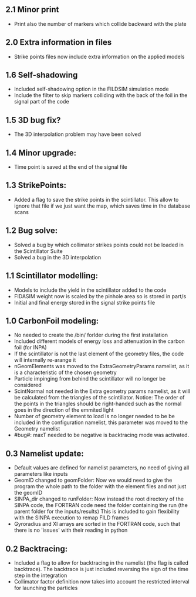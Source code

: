 ## 2.1 Minor print
- Print also the number of markers which collide backward with the plate

## 2.0 Extra information in files
- Strike points files now include extra information on the applied models

## 1.6 Self-shadowing
- Included self-shadowing option in the FILDSIM simulation mode
- Include the filter to skip markers colliding with the back of the foil in the signal part of the code

## 1.5 3D bug fix?
- The 3D interpolation problem may have been solved

## 1.4 Minor upgrade:
- Time point is saved at the end of the signal file

## 1.3 StrikePoints:
- Added a flag to save the strike points in the scintillator. This allow to ignore that file if we just want the map, which saves time in the database scans

## 1.2 Bug solve:
- Solved a bug by which collimator strikes points could not be loaded in the Scintillator Suite
- Solved a bug in the 3D interpolation

## 1.1 Scintillator modelling:
- Models to include the yield in the scintillator added to the code
- FIDASIM weight now is scaled by the pinhole area so is stored in part/s
- Initial and final energy stored in the signal strike points file

## 1.0 CarbonFoil modeling:
- No needed to create the /bin/ forlder during the first installation
- Included different models of energy loss and attenuation in the carbon foil (for INPA)
- If the scintillator is not the last element of the geometry files, the code will internally re-arange it
- nGeomElements was moved to the ExtraGeometryParams namelist, as it is a characteristic of the chosen geometry
- Particle impinging from behind the scintillator will no longer be considered
- ScintNormal not needed in the Extra geometry params namelist, as it will be calculated from the triangles of the scintillator. Notice: The order of the points in the triangles should be right-handed such as the normal goes in the direction of the emmited light
- Number of geometry element to load is no longer needed to be be included in the configuration namelist, this parameter was moved to the Geometry namelist
- #bug#: maxT needed to be negative is backtracing mode was activated.

## 0.3 Namelist update:
- Default values are defined for namelist parameters, no need of giving all parameters like inputs
- GeomID changed to geomFolder: Now we would need to give the program the whole path to the folder with the element files and not just the geomID
- SINPA_dir changed to runFolder: Now instead the root directory of the SINPA code, the FORTRAN code need the folder containing the run (the parent folder for the inputs/results) This is included to gain flexibility with the SINPA execution to remap FILD frames
- Gyroradius and XI arrays are sorted in the FORTRAN code, such that there is no 'issues' with their reading in python

## 0.2 Backtracing:
- Included a flag to allow for backtracing in the namelist (the flag is called backtrace). The backtrace is just included reversing the sign of the time step in the integration
- Collimator factor definition now takes into account the restricted interval for launching the particles
